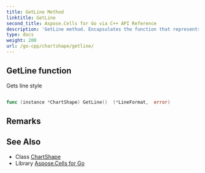 ```yaml
---
title: GetLine Method 
linktitle: GetLine
second_title: Aspose.Cells for Go via C++ API Reference
description: 'GetLine method. Encapsulates the function that represents getline in Go.'
type: docs
weight: 200
url: /go-cpp/chartshape/getline/
---
```


## GetLine function

Gets line style

```go

func (instance *ChartShape) GetLine()  (*LineFormat,  error) 

```

## Remarks


## See Also

* Class [ChartShape](../)
* Library [Aspose.Cells for Go](../../)

